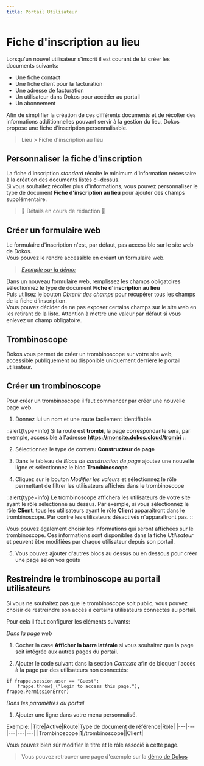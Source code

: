 ```yaml
---
title: Portail Utilisateur
---
```


# Fiche d'inscription au lieu


Lorsqu'un nouvel utilisateur s'inscrit il est courant de lui créer les documents suivants:
- Une fiche contact
- Une fiche client pour la facturation
- Une adresse de facturation
- Un utilisateur dans Dokos pour accéder au portail
- Un abonnement


Afin de simplifier la création de ces différents documents et de récolter des informations additionnelles pouvant servir à la gestion du lieu, Dokos propose une fiche d'inscription personnalisable.  

> Lieu > Fiche d'inscription au lieu

## Personnaliser la fiche d'inscription

La fiche d'inscription *standard* récolte le minimum d'information nécessaire à la création des documents listés ci-dessus.  
Si vous souhaitez récolter plus d'informations, vous pouvez personnaliser le type de document **Fiche d'inscription au lieu** pour ajouter des champs supplémentaire.  

> :construction: Détails en cours de rédaction :construction:

## Créer un formulaire web

Le formulaire d'inscription n'est, par défaut, pas accessible sur le site web de Dokos.  
Vous pouvez le rendre accessible en créant un formulaire web.  

> [*Exemple sur la démo:*](https://tierslieux.dokos.io/app/web-form/venue-registration-form)


Dans un nouveau formulaire web, remplissez les champs obligatoires sélectionnez le type de document **Fiche d'inscription au lieu**  
Puis utilisez le bouton *Obtenir des champs* pour récupérer tous les champs de la fiche d'inscription.  
Vous pouvez décider de ne pas exposer certains champs sur le site web en les retirant de la liste. Attention à mettre une valeur par défaut si vous enlevez un champ obligatoire.


## Trombinoscope


Dokos vous permet de créer un trombinoscope sur votre site web, accessible publiquement ou disponible uniquement derrière le portail utilisateur.

## Créer un trombinoscope

Pour créer un trombinoscope il faut commencer par créer une nouvelle page web.

1. Donnez lui un nom et une route facilement identifiable.

::alert{type=info}
Si la route est __trombi__, la page correspondante sera, par exemple, accessible à l'adresse __https://monsite.dokos.cloud/trombi__
::

2. Sélectionnez le type de contenu __Constructeur de page__

3. Dans le tableau de _Blocs de construction de page_ ajoutez une nouvelle ligne et sélectionnez le bloc __Trombinoscope__

4. Cliquez sur le bouton _Modifier les valeurs_ et sélectionnez le rôle permettant de filtrer les utilisateurs affichés dans le trombinoscope

::alert{type=info}
Le trombinoscope affichera les utilisateurs de votre site ayant le rôle sélectionné au dessus.
Par exemple, si vous sélectionnez le rôle __Client__, tous les utilisateurs ayant le rôle __Client__ apparaîtront dans le trombinoscope.
Par contre les utilisateurs désactivés n'apparaîtront pas.
::


Vous pouvez également choisir les informations qui seront affichées sur le trombinoscope.
Ces informations sont disponibles dans la fiche _Utilisateur_ et peuvent être modifiées par chaque utilisateur depuis son portail.

5. Vous pouvez ajouter d'autres blocs au dessus ou en dessous pour créer une page selon vos goûts

## Restreindre le trombinoscope au portail utilisateurs

Si vous ne souhaitez pas que le trombinoscope soit public, vous pouvez choisir de restreindre son accès à certains utilisateurs connectés au portail.

Pour cela il faut configurer les éléments suivants:

_Dans la page web_

1. Cocher la case __Afficher la barre latérale__ si vous souhaitez que la page soit intégrée aux autres pages du portail.

2. Ajouter le code suivant dans la section _Contexte_ afin de bloquer l'accès à la page par des utilisateurs non connectés:
```
if frappe.session.user == "Guest":
	frappe.throw(_("Login to access this page."), frappe.PermissionError)
```

_Dans les paramètres du portail_

1. Ajouter une ligne dans votre menu personnalisé.

Exemple:
|Titre|Activé|Route|Type de document de référence|Rôle|
|---|---|---|---|---|
|Trombinoscope|1|/trombinoscope||Client|

Vous pouvez bien sûr modifier le titre et le rôle associé à cette page.


> Vous pouvez retrouver une page d'exemple sur la [démo de Dokos](https://tierslieux.dokos.io)